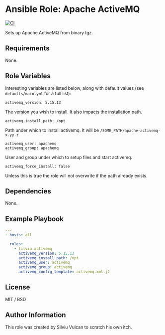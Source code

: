 # Ansible Role: Apache ActiveMQ

[![CI](https://github.com/silviuvulcan/ansible-role-activemq/workflows/CI/badge.svg?event=push)](https://github.com/silviuvulcan/ansible-role-activemq/actions?query=workflow%3ACI)

Sets up Apache ActiveMQ from binary tgz.

## Requirements

None.

## Role Variables

Interesting variables are listed below, along with default values (see `defaults/main.yml` for a full list):

    activemq_version: 5.15.13

The version you wish to install. It also impacts the installation path.

    activemq_install_path: /opt

Path under which to install activemq. It will be `/SOME_PATH/apache-activemq-x.yy.z`

    activemq_user: apachemq
    activemq_group: apachemq

User and group under which to setup files and start activemq.

    activemq_force_install: false

Unless this is true the role will not overwrite if the path already exists.

## Dependencies

None.

## Example Playbook

```yaml
---
- hosts: all

  roles:
    - filviu.activemq
      activemq_version: 5.15.13
      activemq_install_path: /opt
      activemq_user: activemq
      activemq_group: activemq
      activemq_config_template: activemq.xml.j2
```

## License

MIT / BSD


## Author Information

This role was created by Silviu Vulcan to scratch his own itch.
